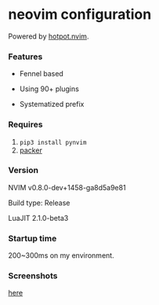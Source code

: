# neovim configuration

Powered by [hotpot.nvim](https://github.com/rktjmp/hotpot.nvim).

### Features

- Fennel based

- Using 90+ plugins

- Systematized prefix

### Requires

1. ``pip3 install pynvim``
2. [packer](https://github.com/wbthomason/packer.nvim)

### Version

NVIM v0.8.0-dev+1458-ga8d5a9e81

Build type: Release

LuaJIT 2.1.0-beta3

### Startup time

200~300ms on my environment.

### Screenshots

[here](https://github.com/Cassin01/nvim-conf/blob/master/gallery/gallery.md)
